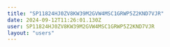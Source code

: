 ```yaml
---
title: "SP11824HJ0ZV8KW39M2GVW4MSC1GRWP5Z2KND7VJR"
date: 2024-09-12T11:26:01.130Z
user: SP11824HJ0ZV8KW39M2GVW4MSC1GRWP5Z2KND7VJR
layout: "users"
---
```

    